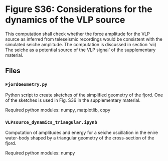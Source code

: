 # Figure S36: Considerations for the dynamics of the VLP source

This computation shall check whether the force amplitude for the VLP source as
inferred from teleseismic recordings would be consistent with the simulated
seiche amplitude. The computation is discussed in section 'vii) The seiche as
a potential source of the VLP signal' of the supplementary material.

## Files

### `FjordGeometry.py`

Python script to create sketches of the simplified geometry of the fjord.
One of the sketches is used in Fig. S36 in the supplementary material.

Required python modules: numpy, matplotlib, copy

### `VLPsource_dynamics_triangular.ipynb`

Computation of amplitudes and energy for a seiche oscillation in the enire
water-body shaped by a triangular geometry of the cross-section of the fjord.

Required python modules: numpy
